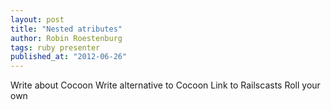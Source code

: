 ```yaml
--- 
layout: post 
title: "Nested atributes"
author: Robin Roestenburg 
tags: ruby presenter
published_at: "2012-06-26" 
---
```


Write about Cocoon
Write alternative to Cocoon
Link to Railscasts
Roll your own




